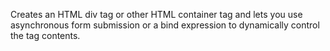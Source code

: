 Creates an HTML div tag or other HTML container tag and lets you use asynchronous form submission or a bind expression to dynamically control the tag contents.